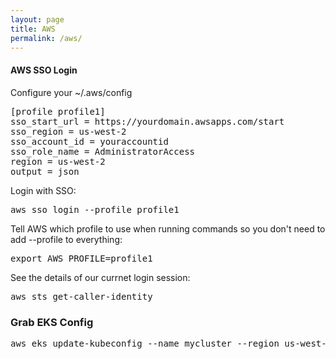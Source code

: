 ```yaml
---
layout: page
title: AWS
permalink: /aws/
---
```


#### AWS SSO Login
Configure your ~/.aws/config
<pre class="code">
[profile profile1]
sso_start_url = https://yourdomain.awsapps.com/start
sso_region = us-west-2
sso_account_id = youraccountid
sso_role_name = AdministratorAccess
region = us-west-2
output = json
</pre>
Login with SSO:
<pre class="code">
aws sso login --profile profile1
</pre>
Tell AWS which profile to use when running commands so you don't need to add --profile to everything:
<pre class="code">
export AWS_PROFILE=profile1
</pre>
See the details of our currnet login session:
<pre class="code">
aws sts get-caller-identity
</pre>

### Grab EKS Config
<pre class="code">
aws eks update-kubeconfig --name mycluster --region us-west-2
</pre>
